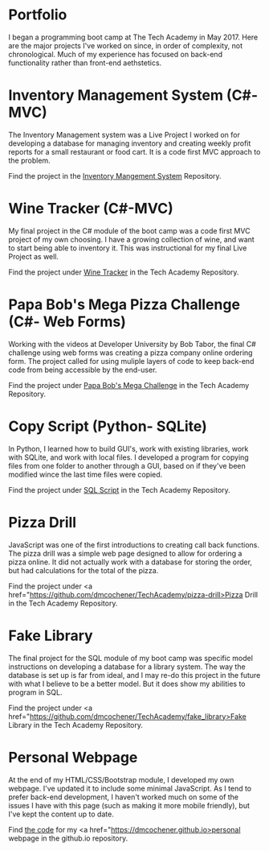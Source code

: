 # Portfolio

I began a programming boot camp at The Tech Academy in May 2017. Here are the major projects I've worked on since, in order of complexity, not chronological. Much of my experience has focused on back-end functionality rather than front-end aethstetics.

# Inventory Management System (C#-MVC)
The Inventory Management system was a Live Project I worked on for developing a database for managing inventory and creating weekly profit reports for a small restaurant or food cart. It is a code first MVC approach to the problem.

Find the project in the <a href="https://github.com/dmcochener/InventoryManagementSystem">Inventory Mangement System</a> Repository.

# Wine Tracker (C#-MVC)
My final project in the C# module of the boot camp was a code first MVC project of my own choosing. I have a growing collection of wine, and want to start being able to inventory it. This was instructional for my final Live Project as well.

Find the project under <a href="https://github.com/dmcochener/TechAcademy/C#Final/WineTracker">Wine Tracker</a> in the Tech Academy Repository.

# Papa Bob's Mega Pizza Challenge (C#- Web Forms)
Working with the videos at Developer University by Bob Tabor, the final C# challenge using web forms was creating a pizza company online ordering form. The project called for using muliple layers of code to keep back-end code from being accessible by the end-user. 

Find the project under <a href="https://github.com/dmcochener/TechAcademy/DevULess12/PapaBobsMegaChallenge">Papa Bob's Mega Challenge</a> in the Tech Academy Repository.

# Copy Script (Python- SQLite)
In Python, I learned how to build GUI's, work with existing libraries, work with SQLite, and work with local files. I developed a program for copying files from one folder to another through a GUI, based on if they've been modified wince the last time files were copied.

Find the project under <a href="https://github.com/dmcochener/TechAcademy/SQLScript">SQL Script</a> in the Tech Academy Repository.

# Pizza Drill
JavaScript was one of the first introductions to creating call back functions. The pizza drill was a simple web page designed to allow for ordering a pizza online. It did not actually work with a database for storing the order, but had calculations for the total of the pizza.

Find the project under <a href="https://github.com/dmcochener/TechAcademy/pizza-drill>Pizza Drill</a> in the Tech Academy Repository.

# Fake Library
The final project for the SQL module of my boot camp was specific model instructions on developing a database for a library system. The way the database is set up is far from ideal, and I may re-do this project in the future with what I believe to be a better model. But it does show my abilities to program in SQL.

Find the project under <a href="https://github.com/dmcochener/TechAcademy/fake_library>Fake Library</a> in the Tech Academy Repository.

# Personal Webpage
At the end of my HTML/CSS/Bootstrap module, I developed my own webpage. I've updated it to include some minimal JavaScript. As I tend to prefer back-end development, I haven't worked much on some of the issues I have with this page (such as making it more mobile friendly), but I've kept the content up to date.

Find <a href="https://github.com/dmcochener/dmcochener.github.io">the code</a> for my <a href="https://dmcochener.github.io>personal webpage</a> in the github.io repository.
